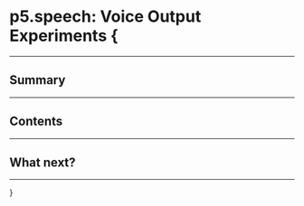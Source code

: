 # p5.speech: Voice Output Experiments {

---

## Summary

---

## Contents

---

## What next?

---

}
